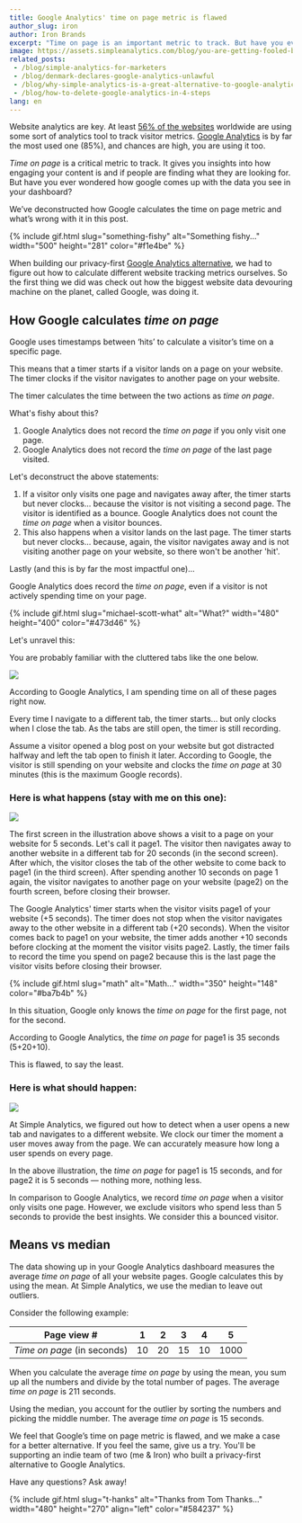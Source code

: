 ```yaml
---
title: Google Analytics' time on page metric is flawed
author_slug: iron
author: Iron Brands
excerpt: "Time on page is an important metric to track. But have you ever wondered how google comes up with the data in your dashboard?"
image: https://assets.simpleanalytics.com/blog/you-are-getting-fooled-by-google-analytics-time-on-page-metric/social.png
related_posts:
 - /blog/simple-analytics-for-marketers
 - /blog/denmark-declares-google-analytics-unlawful
 - /blog/why-simple-analytics-is-a-great-alternative-to-google-analytics
 - /blog/how-to-delete-google-analytics-in-4-steps
lang: en
---
```


Website analytics are key. At least [56% of the websites](https://w3techs.com/technologies/overview/traffic_analysis) worldwide are using some sort of analytics tool to track visitor metrics. [Google Analytics](https://analytics.google.com/analytics/web/) is by far the most used one (85%), and chances are high, you are using it too.

_Time on page_ is a critical metric to track. It gives you insights into how engaging your content is and if people are finding what they are looking for. But have you ever wondered how google comes up with the data you see in your dashboard?

We’ve deconstructed how Google calculates the time on page metric and what’s wrong with it in this post.

{% include gif.html slug="something-fishy" alt="Something fishy..." width="500" height="281" color="#f1e4be" %}

When building our privacy-first [Google Analytics alternative](https://simpleanalytics.com/websites?from=/), we had to figure out how to calculate different website tracking metrics ourselves. So the first thing we did was check out how the biggest website data devouring machine on the planet, called Google, was doing it.

## How Google calculates _time on page_

Google uses timestamps between ‘hits’ to calculate a visitor’s time on a specific page.

This means that a timer starts if a visitor lands on a page on your website. The timer clocks if the visitor navigates to another page on your website.

The timer calculates the time between the two actions as _time on page_.

What's fishy about this?

1. Google Analytics does not record the _time on page_ if you only visit one page.
2. Google Analytics does not record the _time on page_ of the last page visited.

Let's deconstruct the above statements:

1. If a visitor only visits one page and navigates away after, the timer starts but never clocks... because the visitor is not visiting a second page. The visitor is identified as a bounce. Google Analytics does not count the _time on page_ when a visitor bounces.
2. This also happens when a visitor lands on the last page. The timer starts but never clocks... because, again, the visitor navigates away and is not visiting another page on your website, so there won't be another 'hit'.

Lastly (and this is by far the most impactful one)...

Google Analytics does record the _time on page_, even if a visitor is not actively spending time on your page.

{% include gif.html slug="michael-scott-what" alt="What?" width="480" height="400" color="#473d46" %}

Let's unravel this:

You are probably familiar with the cluttered tabs like the one below.

![](https://assets.simpleanalytics.com/blog/you-are-getting-fooled-by-google-analytics-time-on-page-metric/tabclutter.png)

According to Google Analytics, I am spending time on all of these pages right now.

Every time I navigate to a different tab, the timer starts... but only clocks when I close the tab. As the tabs are still open, the timer is still recording.

Assume a visitor opened a blog post on your website but got distracted halfway and left the tab open to finish it later. According to Google, the visitor is still spending on your website and clocks the _time on page_ at 30 minutes (this is the maximum Google records).

### Here is what happens (stay with me on this one):

![](https://docs.simpleanalytics.com/images/time-on-page-ga.png)

The first screen in the illustration above shows a visit to a page on your website for 5 seconds. Let's call it page1. The visitor then navigates away to another website in a different tab for 20 seconds (in the second screen). After which, the visitor closes the tab of the other website to come back to page1 (in the third screen). After spending another 10 seconds on page 1 again, the visitor navigates to another page on your website (page2) on the fourth screen, before closing their browser.

The Google Analytics' timer starts when the visitor visits page1 of your website (+5 seconds). The timer does not stop when the visitor navigates away to the other website in a different tab (+20 seconds). When the visitor comes back to page1 on your website, the timer adds another +10 seconds before clocking at the moment the visitor visits page2. Lastly, the timer fails to record the time you spend on page2 because this is the last page the visitor visits before closing their browser.

{% include gif.html slug="math" alt="Math..." width="350" height="148" color="#ba7b4b" %}

In this situation, Google only knows the _time on page_ for the first page, not for the second.

According to Google Analytics, the _time on page_ for page1 is 35 seconds (5+20+10).

This is flawed, to say the least.

### Here is what should happen:

![](https://docs.simpleanalytics.com/images/time-on-page-sa.png)

At Simple Analytics, we figured out how to detect when a user opens a new tab and navigates to a different website. We clock our timer the moment a user moves away from the page. We can accurately measure how long a user spends on every page.

In the above illustration, the _time on page_ for page1 is 15 seconds, and for page2 it is 5 seconds — nothing more, nothing less.

In comparison to Google Analytics, we record _time on page_ when a visitor only visits one page. However, we exclude visitors who spend less than 5 seconds to provide the best insights. We consider this a bounced visitor.

## Means vs median

The data showing up in your Google Analytics dashboard measures the average _time on page_ of all your website pages. Google calculates this by using the mean. At Simple Analytics, we use the median to leave out outliers.

Consider the following example:

| Page view #                 | 1   | 2   | 3   | 4   | 5    |
| --------------------------- | --- | --- | --- | --- | ---- |
| _Time on page_ (in seconds) | 10  | 20  | 15  | 10  | 1000 |

When you calculate the average _time on page_ by using the mean, you sum up all the numbers and divide by the total number of pages. The average _time on page_ is 211 seconds.

Using the median, you account for the outlier by sorting the numbers and picking the middle number. The average _time on page_ is 15 seconds.

We feel that Google’s time on page metric is flawed, and we make a case for a better alternative. If you feel the same, give us a try. You'll be supporting an indie team of two (me & Iron) who built a privacy-first alternative to Google Analytics.

Have any questions? Ask away!

{% include gif.html slug="t-hanks" alt="Thanks from Tom Thanks..."  width="480" height="270" align="left" color="#584237" %}
